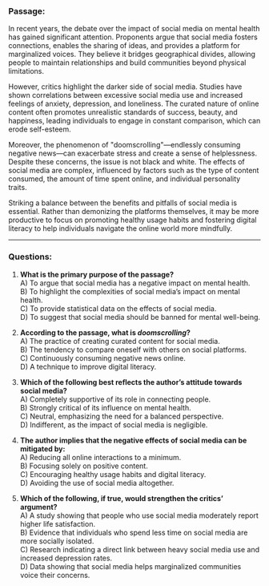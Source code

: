 
### **Passage:**  
In recent years, the debate over the impact of social media on mental health has gained significant attention. Proponents argue that social media fosters connections, enables the sharing of ideas, and provides a platform for marginalized voices. They believe it bridges geographical divides, allowing people to maintain relationships and build communities beyond physical limitations.  

However, critics highlight the darker side of social media. Studies have shown correlations between excessive social media use and increased feelings of anxiety, depression, and loneliness. The curated nature of online content often promotes unrealistic standards of success, beauty, and happiness, leading individuals to engage in constant comparison, which can erode self-esteem.  

Moreover, the phenomenon of "doomscrolling"—endlessly consuming negative news—can exacerbate stress and create a sense of helplessness. Despite these concerns, the issue is not black and white. The effects of social media are complex, influenced by factors such as the type of content consumed, the amount of time spent online, and individual personality traits.  

Striking a balance between the benefits and pitfalls of social media is essential. Rather than demonizing the platforms themselves, it may be more productive to focus on promoting healthy usage habits and fostering digital literacy to help individuals navigate the online world more mindfully.

---

### **Questions:**  

1. **What is the primary purpose of the passage?**  
   A) To argue that social media has a negative impact on mental health.  
   B) To highlight the complexities of social media’s impact on mental health.  
   C) To provide statistical data on the effects of social media.  
   D) To suggest that social media should be banned for mental well-being.  

2. **According to the passage, what is *doomscrolling*?**  
   A) The practice of creating curated content for social media.  
   B) The tendency to compare oneself with others on social platforms.  
   C) Continuously consuming negative news online.  
   D) A technique to improve digital literacy.  

3. **Which of the following best reflects the author’s attitude towards social media?**  
   A) Completely supportive of its role in connecting people.  
   B) Strongly critical of its influence on mental health.  
   C) Neutral, emphasizing the need for a balanced perspective.  
   D) Indifferent, as the impact of social media is negligible.  

4. **The author implies that the negative effects of social media can be mitigated by:**  
   A) Reducing all online interactions to a minimum.  
   B) Focusing solely on positive content.  
   C) Encouraging healthy usage habits and digital literacy.  
   D) Avoiding the use of social media altogether.  

5. **Which of the following, if true, would strengthen the critics’ argument?**  
   A) A study showing that people who use social media moderately report higher life satisfaction.  
   B) Evidence that individuals who spend less time on social media are more socially isolated.  
   C) Research indicating a direct link between heavy social media use and increased depression rates.  
   D) Data showing that social media helps marginalized communities voice their concerns.  
